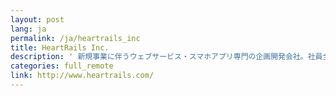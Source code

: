 ```yaml
---
layout: post
lang: ja
permalink: /ja/heartrails_inc
title: HeartRails Inc.
description: ' 新規事業に伴うウェブサービス・スマホアプリ専門の企画開発会社。社員全員がリモートワーク。 '
categories: full_remote
link: http://www.heartrails.com/
---
```


